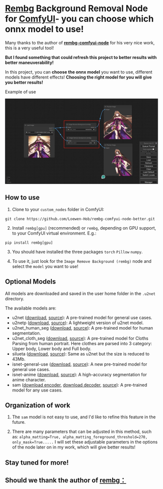 # [Rembg](https://github.com/danielgatis/rembg) Background Removal Node for [ComfyUI](https://github.com/comfyanonymous/ComfyUI)- you can choose which onnx model to use!

Many thanks to the author of **[rembg-comfyui-node](https://github.com/Jcd1230/rembg-comfyui-node)** for his very nice work, this is a very useful tool! 

**But I found something that could refresh this project to better results with better maneuverability!**

In this project, you can **choose the onnx model** you want to use, different models have different effects! **Choosing the right model for you will give you better results!**

Example of use

![Demonstration of the rembg node](picture/show.png)


## How to use

1. Clone to your `custom_nodes` folder in ComfyUI:

```
git clone https://github.com/Loewen-Hob/rembg-comfyui-node-better.git
```

2. Install `rembg[gpu]` (recommended) or `rembg`, depending on GPU support, to your ComfyUI virtual environment. E.g.:

```
pip install rembg[gpu]
```

3. You should have installed the three packages `torch` `Pillow` `numpy`.

4. To use it, just look for the `Image Remove Background (rembg)` node and select the `model` you want to use!


## Optional Models

All models are downloaded and saved in the user home folder in the `.u2net` directory.

The available models are:

- u2net ([download](https://github.com/danielgatis/rembg/releases/download/v0.0.0/u2net.onnx), [source](https://github.com/xuebinqin/U-2-Net)): A pre-trained model for general use cases.
- u2netp ([download](https://github.com/danielgatis/rembg/releases/download/v0.0.0/u2netp.onnx), [source](https://github.com/xuebinqin/U-2-Net)): A lightweight version of u2net model.
- u2net_human_seg ([download](https://github.com/danielgatis/rembg/releases/download/v0.0.0/u2net_human_seg.onnx), [source](https://github.com/xuebinqin/U-2-Net)): A pre-trained model for human segmentation.
- u2net_cloth_seg ([download](https://github.com/danielgatis/rembg/releases/download/v0.0.0/u2net_cloth_seg.onnx), [source](https://github.com/levindabhi/cloth-segmentation)): A pre-trained model for Cloths Parsing from human portrait. Here clothes are parsed into 3 category: Upper body, Lower body and Full body.
- silueta ([download](https://github.com/danielgatis/rembg/releases/download/v0.0.0/silueta.onnx), [source](https://github.com/xuebinqin/U-2-Net/issues/295)): Same as u2net but the size is reduced to 43Mb.
- isnet-general-use ([download](https://github.com/danielgatis/rembg/releases/download/v0.0.0/isnet-general-use.onnx), [source](https://github.com/xuebinqin/DIS)): A new pre-trained model for general use cases.
- isnet-anime ([download](https://github.com/danielgatis/rembg/releases/download/v0.0.0/isnet-anime.onnx), [source](https://github.com/SkyTNT/anime-segmentation)): A high-accuracy segmentation for anime character.
- sam ([download encoder](https://github.com/danielgatis/rembg/releases/download/v0.0.0/vit_b-encoder-quant.onnx), [download decoder](https://github.com/danielgatis/rembg/releases/download/v0.0.0/vit_b-decoder-quant.onnx), [source](https://github.com/facebookresearch/segment-anything)): A pre-trained model for any use cases.


## Organization of work

1. The `sam` model is not easy to use, and I'd like to refine this feature in the future.

2. There are many parameters that can be adjusted in this method, such as: `alpha_matting=True, alpha_matting_foreground_threshold=270, only_mask=True.....`
   I will set these adjustable parameters in the options of the node later on in my work, which will give better results!

## Stay tuned for more!
## Should we thank the author of [rembg：](https://github.com/danielgatis/rembg)
